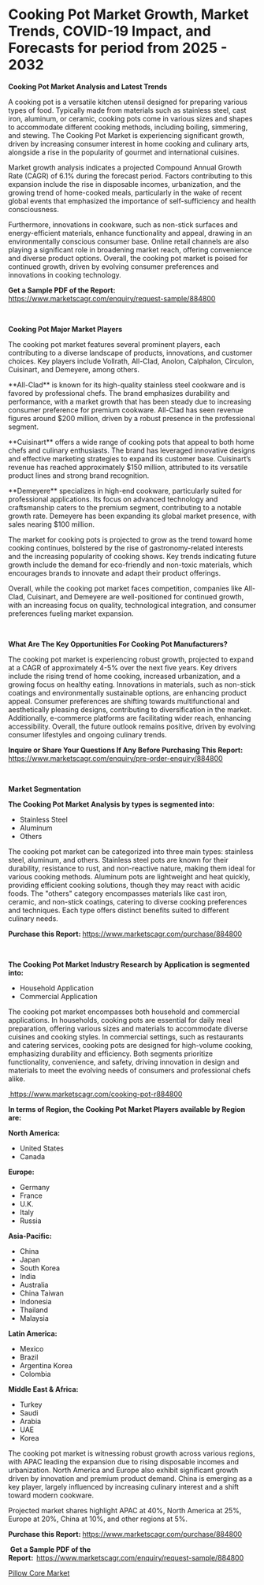 <p><h1>Cooking Pot Market Growth, Market Trends, COVID-19 Impact, and Forecasts for period from 2025 - 2032</h1></p><p><strong>Cooking Pot Market Analysis and Latest Trends</strong></p>
<p><p>A cooking pot is a versatile kitchen utensil designed for preparing various types of food. Typically made from materials such as stainless steel, cast iron, aluminum, or ceramic, cooking pots come in various sizes and shapes to accommodate different cooking methods, including boiling, simmering, and stewing. The Cooking Pot Market is experiencing significant growth, driven by increasing consumer interest in home cooking and culinary arts, alongside a rise in the popularity of gourmet and international cuisines.</p><p>Market growth analysis indicates a projected Compound Annual Growth Rate (CAGR) of 6.1% during the forecast period. Factors contributing to this expansion include the rise in disposable incomes, urbanization, and the growing trend of home-cooked meals, particularly in the wake of recent global events that emphasized the importance of self-sufficiency and health consciousness.</p><p>Furthermore, innovations in cookware, such as non-stick surfaces and energy-efficient materials, enhance functionality and appeal, drawing in an environmentally conscious consumer base. Online retail channels are also playing a significant role in broadening market reach, offering convenience and diverse product options. Overall, the cooking pot market is poised for continued growth, driven by evolving consumer preferences and innovations in cooking technology.</p></p>
<p><strong>Get a Sample PDF of the Report:&nbsp;</strong> <a href="https://www.marketscagr.com/enquiry/request-sample/884800?utm_campaign=3019&utm_medium=2&utm_source=Github&utm_content=ia&utm_term=04042025&utm_id=cooking-pot">https://www.marketscagr.com/enquiry/request-sample/884800</a></p>
<p>&nbsp;</p>
<p><strong>Cooking Pot Major Market Players</strong></p>
<p><p>The cooking pot market features several prominent players, each contributing to a diverse landscape of products, innovations, and customer choices. Key players include Vollrath, All-Clad, Anolon, Calphalon, Circulon, Cuisinart, and Demeyere, among others.</p><p>**All-Clad** is known for its high-quality stainless steel cookware and is favored by professional chefs. The brand emphasizes durability and performance, with a market growth that has been steady due to increasing consumer preference for premium cookware. All-Clad has seen revenue figures around $200 million, driven by a robust presence in the professional segment.</p><p>**Cuisinart** offers a wide range of cooking pots that appeal to both home chefs and culinary enthusiasts. The brand has leveraged innovative designs and effective marketing strategies to expand its customer base. Cuisinart’s revenue has reached approximately $150 million, attributed to its versatile product lines and strong brand recognition.</p><p>**Demeyere** specializes in high-end cookware, particularly suited for professional applications. Its focus on advanced technology and craftsmanship caters to the premium segment, contributing to a notable growth rate. Demeyere has been expanding its global market presence, with sales nearing $100 million.</p><p>The market for cooking pots is projected to grow as the trend toward home cooking continues, bolstered by the rise of gastronomy-related interests and the increasing popularity of cooking shows. Key trends indicating future growth include the demand for eco-friendly and non-toxic materials, which encourages brands to innovate and adapt their product offerings.</p><p>Overall, while the cooking pot market faces competition, companies like All-Clad, Cuisinart, and Demeyere are well-positioned for continued growth, with an increasing focus on quality, technological integration, and consumer preferences fueling market expansion.</p></p>
<p>&nbsp;</p>
<p><strong>What Are The Key Opportunities For Cooking Pot Manufacturers?</strong></p>
<p><p>The cooking pot market is experiencing robust growth, projected to expand at a CAGR of approximately 4-5% over the next five years. Key drivers include the rising trend of home cooking, increased urbanization, and a growing focus on healthy eating. Innovations in materials, such as non-stick coatings and environmentally sustainable options, are enhancing product appeal. Consumer preferences are shifting towards multifunctional and aesthetically pleasing designs, contributing to diversification in the market. Additionally, e-commerce platforms are facilitating wider reach, enhancing accessibility. Overall, the future outlook remains positive, driven by evolving consumer lifestyles and ongoing culinary trends.</p></p>
<p><strong>Inquire or Share Your Questions If Any Before Purchasing This Report:</strong> <a href="https://www.marketscagr.com/enquiry/pre-order-enquiry/884800?utm_campaign=3019&utm_medium=2&utm_source=Github&utm_content=ia&utm_term=04042025&utm_id=cooking-pot">https://www.marketscagr.com/enquiry/pre-order-enquiry/884800</a></p>
<p>&nbsp;</p>
<p><strong>Market Segmentation</strong></p>
<p><strong>The Cooking Pot Market Analysis by types is segmented into:</strong></p>
<p><ul><li>Stainless Steel</li><li>Aluminum</li><li>Others</li></ul></p>
<p><p>The cooking pot market can be categorized into three main types: stainless steel, aluminum, and others. Stainless steel pots are known for their durability, resistance to rust, and non-reactive nature, making them ideal for various cooking methods. Aluminum pots are lightweight and heat quickly, providing efficient cooking solutions, though they may react with acidic foods. The "others" category encompasses materials like cast iron, ceramic, and non-stick coatings, catering to diverse cooking preferences and techniques. Each type offers distinct benefits suited to different culinary needs.</p></p>
<p><strong>Purchase this Report:&nbsp;</strong><a href="https://www.marketscagr.com/purchase/884800?utm_campaign=3019&utm_medium=2&utm_source=Github&utm_content=ia&utm_term=04042025&utm_id=cooking-pot">https://www.marketscagr.com/purchase/884800</a></p>
<p>&nbsp;</p>
<p><strong>The Cooking Pot Market Industry Research by Application is segmented into:</strong></p>
<p><ul><li>Household Application</li><li>Commercial Application</li></ul></p>
<p><p>The cooking pot market encompasses both household and commercial applications. In households, cooking pots are essential for daily meal preparation, offering various sizes and materials to accommodate diverse cuisines and cooking styles. In commercial settings, such as restaurants and catering services, cooking pots are designed for high-volume cooking, emphasizing durability and efficiency. Both segments prioritize functionality, convenience, and safety, driving innovation in design and materials to meet the evolving needs of consumers and professional chefs alike.</p></p>
<p><a href="https://www.marketscagr.com/cooking-pot-r884800?utm_campaign=3019&utm_medium=2&utm_source=Github&utm_content=ia&utm_term=04042025&utm_id=cooking-pot">&nbsp;https://www.marketscagr.com/cooking-pot-r884800</a></p>
<p><strong>In terms of Region, the Cooking Pot Market Players available by Region are:</strong></p>
<p>
    <p> <strong> North America: </strong>
        <ul>
            <li>United States</li>
            <li>Canada</li>
        </ul>
        </p> 
    <p> <strong> Europe: </strong>
        <ul>
            <li>Germany</li>
            <li>France</li>
            <li>U.K.</li>
            <li>Italy</li>
            <li>Russia</li>
        </ul>
        </p> 
    <p> <strong> Asia-Pacific: </strong>
        <ul>
            <li>China</li>
            <li>Japan</li>
            <li>South Korea</li>
            <li>India</li>
            <li>Australia</li>
            <li>China Taiwan</li>
            <li>Indonesia</li>
            <li>Thailand</li>
            <li>Malaysia</li>
        </ul>
        </p> 
    <p> <strong> Latin America: </strong>
        <ul>
            <li>Mexico</li>
            <li>Brazil</li>
            <li>Argentina Korea</li>
            <li>Colombia</li>
        </ul>
        </p> 
    <p> <strong> Middle East & Africa: </strong>
        <ul>
            <li>Turkey</li>
            <li>Saudi</li>
            <li>Arabia</li>
            <li>UAE</li>
            <li>Korea</li>
        </ul>
    </p>
    </p>
<p><p>The cooking pot market is witnessing robust growth across various regions, with APAC leading the expansion due to rising disposable incomes and urbanization. North America and Europe also exhibit significant growth driven by innovation and premium product demand. China is emerging as a key player, largely influenced by increasing culinary interest and a shift toward modern cookware. </p><p>Projected market shares highlight APAC at 40%, North America at 25%, Europe at 20%, China at 10%, and other regions at 5%.</p></p>
<p><strong>Purchase this Report: </strong><a href="https://www.marketscagr.com/purchase/884800?utm_campaign=3019&utm_medium=2&utm_source=Github&utm_content=ia&utm_term=04042025&utm_id=cooking-pot">https://www.marketscagr.com/purchase/884800</a></p>
<p>&nbsp;<strong>Get a Sample PDF of the Report:&nbsp;&nbsp;</strong><a href="https://www.marketscagr.com/enquiry/request-sample/884800?utm_campaign=3019&utm_medium=2&utm_source=Github&utm_content=ia&utm_term=04042025&utm_id=cooking-pot">https://www.marketscagr.com/enquiry/request-sample/884800</a></p>
<p><strong></strong></p>
<p><p><a href="https://github.com/djarixneoza/Market-Research-Report-List-1/blob/main/pillow-core-market.md?utm_campaign=3019&utm_medium=2&utm_source=Github&utm_content=ia&utm_term=04042025&utm_id=cooking-pot">Pillow Core Market</a></p></p>